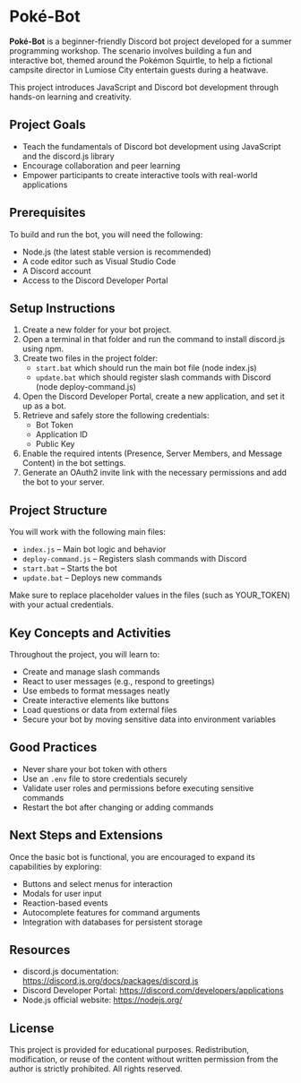 # Poké-Bot

**Poké-Bot** is a beginner-friendly Discord bot project developed for a summer programming workshop. The scenario involves building a fun and interactive bot, themed around the Pokémon Squirtle, to help a fictional campsite director in Lumiose City entertain guests during a heatwave.

This project introduces JavaScript and Discord bot development through hands-on learning and creativity.

## Project Goals

- Teach the fundamentals of Discord bot development using JavaScript and the discord.js library
- Encourage collaboration and peer learning
- Empower participants to create interactive tools with real-world applications

## Prerequisites

To build and run the bot, you will need the following:

- Node.js (the latest stable version is recommended)
- A code editor such as Visual Studio Code
- A Discord account
- Access to the Discord Developer Portal

## Setup Instructions

1. Create a new folder for your bot project.
2. Open a terminal in that folder and run the command to install discord.js using npm.
3. Create two files in the project folder:
   - `start.bat` which should run the main bot file (node index.js)
   - `update.bat` which should register slash commands with Discord (node deploy-command.js)
4. Open the Discord Developer Portal, create a new application, and set it up as a bot.
5. Retrieve and safely store the following credentials:
   - Bot Token
   - Application ID
   - Public Key
6. Enable the required intents (Presence, Server Members, and Message Content) in the bot settings.
7. Generate an OAuth2 invite link with the necessary permissions and add the bot to your server.

## Project Structure

You will work with the following main files:

- `index.js` – Main bot logic and behavior
- `deploy-command.js` – Registers slash commands with Discord
- `start.bat` – Starts the bot
- `update.bat` – Deploys new commands

Make sure to replace placeholder values in the files (such as YOUR_TOKEN) with your actual credentials.

## Key Concepts and Activities

Throughout the project, you will learn to:

- Create and manage slash commands
- React to user messages (e.g., respond to greetings)
- Use embeds to format messages neatly
- Create interactive elements like buttons
- Load questions or data from external files
- Secure your bot by moving sensitive data into environment variables

## Good Practices

- Never share your bot token with others
- Use an `.env` file to store credentials securely
- Validate user roles and permissions before executing sensitive commands
- Restart the bot after changing or adding commands

## Next Steps and Extensions

Once the basic bot is functional, you are encouraged to expand its capabilities by exploring:

- Buttons and select menus for interaction
- Modals for user input
- Reaction-based events
- Autocomplete features for command arguments
- Integration with databases for persistent storage

## Resources

- discord.js documentation: https://discord.js.org/docs/packages/discord.js
- Discord Developer Portal: https://discord.com/developers/applications
- Node.js official website: https://nodejs.org/

## License

This project is provided for educational purposes. Redistribution, modification, or reuse of the content without written permission from the author is strictly prohibited. All rights reserved.